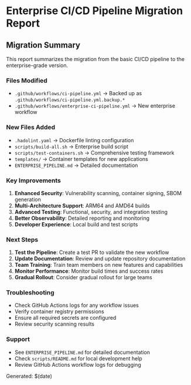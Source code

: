 # Enterprise CI/CD Pipeline Migration Report

## Migration Summary

This report summarizes the migration from the basic CI/CD pipeline to the enterprise-grade version.

### Files Modified
- `.github/workflows/ci-pipeline.yml` → Backed up as `.github/workflows/ci-pipeline.yml.backup.*`
- `.github/workflows/enterprise-ci-pipeline.yml` → New enterprise workflow

### New Files Added
- `.hadolint.yaml` → Dockerfile linting configuration
- `scripts/build-all.sh` → Enterprise build script
- `scripts/test-containers.sh` → Comprehensive testing framework
- `templates/` → Container templates for new applications
- `ENTERPRISE_PIPELINE.md` → Detailed documentation

### Key Improvements
1. **Enhanced Security**: Vulnerability scanning, container signing, SBOM generation
2. **Multi-Architecture Support**: ARM64 and AMD64 builds
3. **Advanced Testing**: Functional, security, and integration testing
4. **Better Observability**: Detailed reporting and monitoring
5. **Developer Experience**: Local build and test scripts

### Next Steps
1. **Test the Pipeline**: Create a test PR to validate the new workflow
2. **Update Documentation**: Review and update repository documentation
3. **Team Training**: Train team members on new features and capabilities
4. **Monitor Performance**: Monitor build times and success rates
5. **Gradual Rollout**: Consider gradual rollout for large teams

### Troubleshooting
- Check GitHub Actions logs for any workflow issues
- Verify container registry permissions
- Ensure all required secrets are configured
- Review security scanning results

### Support
- See `ENTERPRISE_PIPELINE.md` for detailed documentation
- Check `scripts/README.md` for local development help
- Review GitHub Actions workflow logs for debugging

Generated: $(date)
